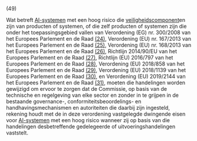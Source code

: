 (49)

Wat betreft [AI-systemen](a3.md#^ai-systeem) met een hoog risico die [veiligheidscomponent](a3.md#^veiligheidscomponent)en zijn van producten of systemen, of die zelf producten of systemen zijn die onder het toepassingsgebied vallen van Verordening (EG) nr. 300/2008 van het Europees Parlement en de Raad [(24)](#ntr24-L_202401689NL.000101-E0024), Verordening (EU) nr. 167/2013 van het Europees Parlement en de Raad [(25)](#ntr25-L_202401689NL.000101-E0025), Verordening (EU) nr. 168/2013 van het Europees Parlement en de Raad [(26)](#ntr26-L_202401689NL.000101-E0026), Richtlijn 2014/90/EU van het Europees Parlement en de Raad [(27)](#ntr27-L_202401689NL.000101-E0027), Richtlijn (EU) 2016/797 van het Europees Parlement en de Raad [(28)](#ntr28-L_202401689NL.000101-E0028), Verordening (EU) 2018/858 van het Europees Parlement en de Raad [(29)](#ntr29-L_202401689NL.000101-E0029), Verordening (EU) 2018/1139 van het Europees Parlement en de Raad [(30)](#ntr30-L_202401689NL.000101-E0030), en Verordening (EU) 2019/2144 van het Europees Parlement en de Raad [(31)](#ntr31-L_202401689NL.000101-E0031), moeten die handelingen worden gewijzigd om ervoor te zorgen dat de Commissie, op basis van de technische en regelgeving van elke sector en zonder in te grijpen in de bestaande governance-, conformiteitsbeoordelings- en handhavingsmechanismen en autoriteiten die daarbij zijn ingesteld, rekening houdt met de in deze verordening vastgelegde dwingende eisen voor [AI-systemen](a3.md#^ai-systeem) met een hoog risico wanneer zij op basis van die handelingen desbetreffende gedelegeerde of uitvoeringshandelingen vaststelt.
